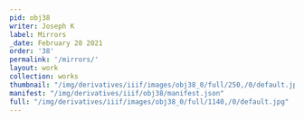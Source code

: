```yaml
---
pid: obj38
writer: Joseph K
label: Mirrors
_date: February 28 2021
order: '38'
permalink: '/mirrors/'
layout: work
collection: works
thumbnail: "/img/derivatives/iiif/images/obj38_0/full/250,/0/default.jpg"
manifest: "/img/derivatives/iiif/obj38/manifest.json"
full: "/img/derivatives/iiif/images/obj38_0/full/1140,/0/default.jpg"
---
```

